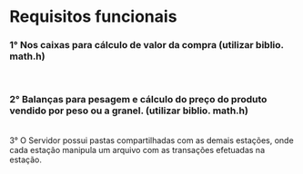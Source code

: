 <h1>Requisitos funcionais</h1>

<h3>1° Nos caixas para cálculo de valor da compra (utilizar biblio. math.h) </h3><br>
<h3>2° Balanças para pesagem e cálculo do preço do produto vendido por peso ou a granel. (utilizar biblio. math.h) </h3><br>
</h3>3° O Servidor possui pastas compartilhadas com as demais estações, onde cada estação manipula um arquivo com as transações efetuadas na estação.</h3>
